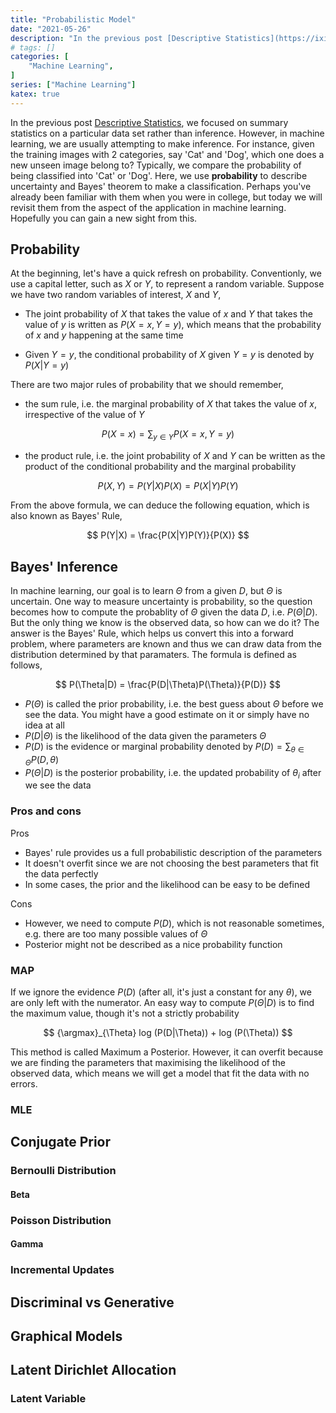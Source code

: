 ```yaml
---
title: "Probabilistic Model"
date: "2021-05-26"
description: "In the previous post [Descriptive Statistics](https://ixiaopan.github.io/blog/post/descriptive-statistics/), we focused on summary statistics on a particular data set rather than inference. However, in machine learning, we are usually attempting to make inference. For instance, given the training images with 2 categories, say 'Cat' and 'Dog', which one does a new unseen image belong to? Typically, we compare the probability of being classified into 'Cat' or 'Dog'."
# tags: []
categories: [
    "Machine Learning",
]
series: ["Machine Learning"]
katex: true
---
```




In the previous post [Descriptive Statistics](https://ixiaopan.github.io/blog/post/descriptive-statistics/), we focused on summary statistics on a particular data set rather than inference. However, in machine learning, we are usually attempting to make inference. For instance, given the training images with 2 categories, say 'Cat' and 'Dog', which one does a new unseen image belong to? Typically, we compare the probability of being classified into 'Cat' or 'Dog'. Here, we use **probability** to describe uncertainty and Bayes' theorem to make a classification. Perhaps you've already been familiar with them when you were in college, but today we will revisit them from the aspect of the application in machine learning. Hopefully you can gain a new sight from this.



## Probability



At the beginning, let's have a quick refresh on probability. Conventionly, we use a capital letter, such as $X$ or $Y$, to represent a random variable. Suppose we have two random variables of interest, $X$ and $Y$,

- The joint probability of $X$ that takes the value of $x$ and $Y$ that takes the value of $y$ is written as $P(X = x, Y=y)$, which means that the probability of $x$ and $y$ happening at the same time

  

- Given $Y=y$, the conditional probability of $X$ given $Y=y$ is denoted by $P(X|Y=y)$



There are two major rules of probability that we should remember,



- the sum rule, i.e. the marginal probability of $X$ that takes the value of $x$, irrespective of the value of $Y$


$$
P(X=x) = \sum_{y \in Y} P(X=x, Y=y)
$$


- the product rule, i.e. the joint probability of $X$ and $Y$ can be written as the product of the conditional probability and the marginal probability


$$
P(X, Y) = P(Y|X) P(X) = P(X|Y)P(Y)
$$


From the above formula, we can deduce the following equation, which is also known as Bayes' Rule,


$$
P(Y|X) = \frac{P(X|Y)P(Y)}{P(X)}
$$




## Bayes' Inference



In machine learning, our goal is to learn $\Theta$ from a given $D$, but $\Theta$ is uncertain. One way to measure uncertainty is probability, so the question becomes how to compute the probablity of $\Theta$ given the data $D$, i.e. $P(\Theta|D)$.  But the only thing we know is the observed data, so how can we do it? The answer is the Bayes' Rule, which helps us convert this into a forward problem, where parameters are known and thus we can draw data from the distribution determined by that paramaters. The formula is defined as follows,


$$
P(\Theta|D) = \frac{P(D|\Theta)P(\Theta)}{P(D)}
$$


- $P(\Theta)$ is called the prior probability, i.e. the best guess about $\Theta$ before we see the data. You might have a good estimate on it or simply have no idea at all
- $P(D|\Theta)$ is the likelihood of the data given the parameters $\Theta$ 
- $P(D)$ is the evidence or marginal probability denoted by $P(D) = \sum_{\theta \in \Theta }P(D, \theta)$
- $P(\Theta|D)$ is the posterior probability, i.e. the updated probability of $\theta_i$ after we see the data



### Pros and cons

Pros

- Bayes' rule provides us a full probabilistic description of the parameters
- It doesn't overfit since we are not choosing the best parameters that fit the data perfectly
- In some cases, the prior and the likelihood can be easy to be defined

Cons

- However, we need to compute $P(D)$, which is not reasonable sometimes, e.g. there are too many possible values of $\Theta$
- Posterior might not be described as a nice probability function



### MAP

If we ignore the evidence $P(D)$ (after all, it's just a constant for any $\theta$), we are only left with the numerator. An easy way to compute $P(\Theta|D$) is to find the maximum value, though it's not a strictly probability


$$
{\argmax}_{\Theta} log (P(D|\Theta)) + log (P(\Theta))
$$


This method is called Maximum a Posterior. However, it can overfit because we are finding the parameters that maximising the likelihood of the observed data, which means we will get a model that fit the data with no errors.



### MLE



## Conjugate Prior



### Bernoulli Distribution



#### Beta



### Poisson Distribution



#### Gamma



### Incremental Updates





## Discriminal vs Generative





## Graphical Models





## Latent Dirichlet Allocation



### Latent Variable





